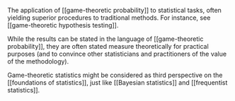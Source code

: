 The application of [[game-theoretic probability]] to statistical tasks, often yielding superior procedures to traditional methods. For instance, see [[game-theoretic hypothesis testing]]. 

While the results can be stated in the language of [[game-theoretic probability]], they are often stated measure theoretically for practical purposes (and to convince other statisticians and practitioners of the value of the methodology). 

Game-theoretic statistics might be considered as third perspective on the [[foundations of statistics]], just like [[Bayesian statistics]] and [[frequentist statistics]]. 





